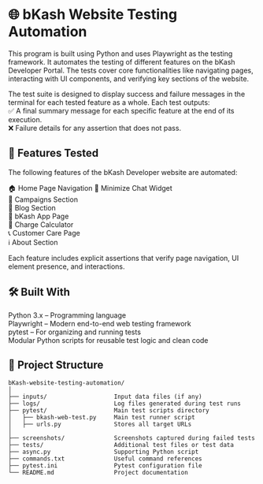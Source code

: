 # 🌐 bKash Website Testing Automation
This program is built using Python and uses Playwright as the testing framework. It automates the testing of different features on the bKash Developer Portal. The tests cover core functionalities like navigating pages, interacting with UI components, and verifying key sections of the website.

The test suite is designed to display success and failure messages in the terminal for each tested feature as a whole. Each test outputs:  
✅ A final summary message for each specific feature at the end of its execution.  
❌ Failure details for any assertion that does not pass.  

## 🚀 Features Tested
The following features of the bKash Developer website are automated:  

🏠 Home Page Navigation 
💬 Minimize Chat Widget  
📣 Campaigns Section  
📰 Blog Section  
📱 bKash App Page  
🧮 Charge Calculator  
📞 Customer Care Page  
ℹ️ About Section  

Each feature includes explicit assertions that verify page navigation, UI element presence, and interactions.  

## 🛠️ Built With
Python 3.x – Programming language  
Playwright – Modern end-to-end web testing framework  
pytest – For organizing and running tests  
Modular Python scripts for reusable test logic and clean code  

## 📂 Project Structure

```text
bKash-website-testing-automation/
│
├── inputs/                   Input data files (if any)
├── logs/                     Log files generated during test runs
├── pytest/                   Main test scripts directory
│   ├── bkash-web-test.py     Main test runner script
│   ├── urls.py               Stores all target URLs
│
├── screenshots/              Screenshots captured during failed tests
├── tests/                    Additional test files or test data
├── async.py                  Supporting Python script
├── commands.txt              Useful command references
├── pytest.ini                Pytest configuration file
└── README.md                 Project documentation




